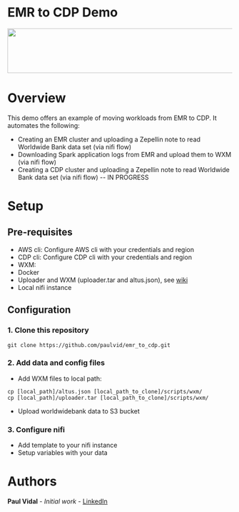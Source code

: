 # EMR to CDP Demo
<div align="center">
<img src="https://github.com/paulvid/emr_to_cdp/raw/master/data/cloudera_logo_darkorange.png" width="820" height="100" align="middle">
</div>

# Overview

This demo offers an example of moving workloads from EMR to CDP.
It automates the following:
* Creating an EMR cluster and uploading a Zepellin note to read Worldwide Bank data set (via nifi flow)
* Downloading Spark application logs from EMR and upload them to WXM (via nifi flow)
* Creating a CDP cluster and uploading a Zepellin note to read Worldwide Bank data set (via nifi flow) -- IN PROGRESS

# Setup

## Pre-requisites


* AWS cli: Configure AWS cli with your credentials and region
* CDP cli: Configure CDP cli with your credentials and region
* WXM: 
 * Docker
 * Uploader and WXM (uploader.tar and altus.json), see [wiki](https://cloudera.atlassian.net/wiki/spaces/ENG/pages/100831814/Workload+XM+Setup+How+to+collect+upload+workloads+from+customer+clusters)
* Local nifi instance

## Configuration


### 1. Clone this repository
```
git clone https://github.com/paulvid/emr_to_cdp.git
```

### 2. Add data and config files

* Add WXM files to local path:
```
cp [local_path]/altus.json [local_path_to_clone]/scripts/wxm/
cp [local_path]/uploader.tar [local_path_to_clone]/scripts/wxm/
```

* Upload worldwidebank data to S3 bucket

### 3. Configure nifi

* Add template to your nifi instance
* Setup variables with your data


# Authors

**Paul Vidal** - *Initial work* - [LinkedIn](https://www.linkedin.com/in/paulvid/)

